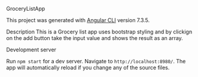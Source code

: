 GroceryListApp

This project was generated with [Angular CLI](https://github.com/angular/angular-cli) version 7.3.5.

Description
This is a Grocery list app uses bootstrap styling and by clickign on the add button take the input value and shows the result as an array.

Development server

Run `npm start` for a dev server. Navigate to `http://localhost:8980/`. The app will automatically reload if you change any of the source files.

